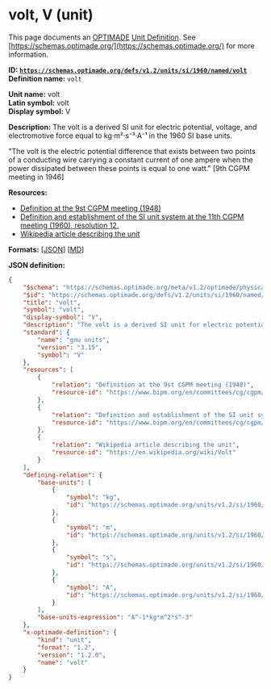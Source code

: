 # volt, V (unit)

This page documents an [OPTIMADE](https://www.optimade.org/) [Unit Definition](https://schemas.optimade.org/#definitions). See [https://schemas.optimade.org/](https://schemas.optimade.org/) for more information.

**ID: [`https://schemas.optimade.org/defs/v1.2/units/si/1960/named/volt`](https://schemas.optimade.org/defs/v1.2/units/si/1960/named/volt)**  
**Definition name:** `volt`

**Unit name:** volt  
**Latin symbol:** volt  
**Display symbol:** V  
  
**Description:** The volt is a derived SI unit for electric potential, voltage, and electromotive force equal to kg·m²·s⁻³·A⁻¹ in the 1960 SI base units.

"The volt is the electric potential difference that exists between two points of a conducting wire carrying a constant current of one ampere when the power dissipated between these points is equal to one watt." [9th CGPM meeting in 1946]

**Resources:**

- [Definition at the 9st CGPM meeting (1948)](https://www.bipm.org/en/committees/cg/cgpm/9-1948)
- [Definition and establishment of the SI unit system at the 11th CGPM meeting (1960), resolution 12.](https://www.bipm.org/en/committees/cg/cgpm/11-1960/resolution-12)
- [Wikipedia article describing the unit](https://en.wikipedia.org/wiki/Volt)


**Formats:** [[JSON](volt.json)] [[MD](volt.md)]

**JSON definition:**

``` json
{
    "$schema": "https://schemas.optimade.org/meta/v1.2/optimade/physical_unit_definition.md",
    "$id": "https://schemas.optimade.org/defs/v1.2/units/si/1960/named/volt",
    "title": "volt",
    "symbol": "volt",
    "display-symbol": "V",
    "description": "The volt is a derived SI unit for electric potential, voltage, and electromotive force equal to kg\u00b7m\u00b2\u00b7s\u207b\u00b3\u00b7A\u207b\u00b9 in the 1960 SI base units.\n\n\"The volt is the electric potential difference that exists between two points of a conducting wire carrying a constant current of one ampere when the power dissipated between these points is equal to one watt.\" [9th CGPM meeting in 1946]",
    "standard": {
        "name": "gnu units",
        "version": "3.15",
        "symbol": "V"
    },
    "resources": [
        {
            "relation": "Definition at the 9st CGPM meeting (1948)",
            "resource-id": "https://www.bipm.org/en/committees/cg/cgpm/9-1948"
        },
        {
            "relation": "Definition and establishment of the SI unit system at the 11th CGPM meeting (1960), resolution 12.",
            "resource-id": "https://www.bipm.org/en/committees/cg/cgpm/11-1960/resolution-12"
        },
        {
            "relation": "Wikipedia article describing the unit",
            "resource-id": "https://en.wikipedia.org/wiki/Volt"
        }
    ],
    "defining-relation": {
        "base-units": [
            {
                "symbol": "kg",
                "id": "https://schemas.optimade.org/units/v1.2/si/1960/base/kilogram"
            },
            {
                "symbol": "m",
                "id": "https://schemas.optimade.org/units/v1.2/si/1960/base/metre"
            },
            {
                "symbol": "s",
                "id": "https://schemas.optimade.org/units/v1.2/si/1960/base/second"
            },
            {
                "symbol": "A",
                "id": "https://schemas.optimade.org/units/v1.2/si/1960/base/ampere"
            }
        ],
        "base-units-expression": "A^-1*kg*m^2*s^-3"
    },
    "x-optimade-definition": {
        "kind": "unit",
        "format": "1.2",
        "version": "1.2.0",
        "name": "volt"
    }
}
```